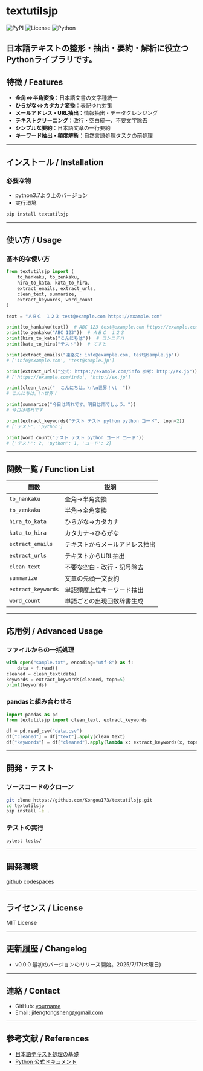 # textutilsjp

![PyPI](https://img.shields.io/pypi/v/textutilsjp)
![License](https://img.shields.io/github/license/Kongou173/textutilsjp)
![Python](https://img.shields.io/pypi/pyversions/textutilsjp)

日本語テキストの整形・抽出・要約・解析に役立つPythonライブラリです。 
---

## 特徴 / Features

- **全角⇔半角変換**：日本語文書の文字種統一
- **ひらがな⇔カタカナ変換**：表記ゆれ対策
- **メールアドレス・URL抽出**：情報抽出・データクレンジング
- **テキストクリーニング**：改行・空白統一、不要文字除去
- **シンプルな要約**：日本語文章の一行要約
- **キーワード抽出・頻度解析**：自然言語処理タスクの前処理

---

## インストール / Installation
### 必要な物
- python3.7より上のバージョン
- 実行環境
```bash
pip install textutilsjp
```

---

## 使い方 / Usage

### 基本的な使い方

```python
from textutilsjp import (
    to_hankaku, to_zenkaku,
    hira_to_kata, kata_to_hira,
    extract_emails, extract_urls,
    clean_text, summarize,
    extract_keywords, word_count
)

text = "ＡＢＣ　１２３ test@example.com https://example.com"

print(to_hankaku(text))  # ABC 123 test@example.com https://example.com
print(to_zenkaku("ABC 123"))  # ＡＢＣ　１２３
print(hira_to_kata("こんにちは"))  # コンニチハ
print(kata_to_hira("テスト"))  # てすと

print(extract_emails("連絡先: info@example.com, test@sample.jp"))
# ['info@example.com', 'test@sample.jp']

print(extract_urls("公式: https://example.com/info 参考: http://ex.jp"))
# ['https://example.com/info', 'http://ex.jp']

print(clean_text("  こんにちは。\n\n世界！\t  "))
# こんにちは。\n世界！

print(summarize("今日は晴れです。明日は雨でしょう。"))
# 今日は晴れです

print(extract_keywords("テスト テスト python python コード", topn=2))
# ['テスト', 'python']

print(word_count("テスト テスト python コード コード"))
# {'テスト': 2, 'python': 1, 'コード': 2}
```

---

## 関数一覧 / Function List

| 関数                 | 説明                                                         |
|----------------------|--------------------------------------------------------------|
| `to_hankaku`         | 全角→半角変換                                               |
| `to_zenkaku`         | 半角→全角変換                                               |
| `hira_to_kata`       | ひらがな→カタカナ                                           |
| `kata_to_hira`       | カタカナ→ひらがな                                           |
| `extract_emails`     | テキストからメールアドレス抽出                               |
| `extract_urls`       | テキストからURL抽出                                          |
| `clean_text`         | 不要な空白・改行・記号除去                                   |
| `summarize`          | 文章の先頭一文要約                                          |
| `extract_keywords`   | 単語頻度上位キーワード抽出                                  |
| `word_count`         | 単語ごとの出現回数辞書生成                                  |

---

## 応用例 / Advanced Usage

### ファイルからの一括処理

```python
with open("sample.txt", encoding="utf-8") as f:
    data = f.read()
cleaned = clean_text(data)
keywords = extract_keywords(cleaned, topn=5)
print(keywords)
```

### pandasと組み合わせる

```python
import pandas as pd
from textutilsjp import clean_text, extract_keywords

df = pd.read_csv("data.csv")
df["cleaned"] = df["text"].apply(clean_text)
df["keywords"] = df["cleaned"].apply(lambda x: extract_keywords(x, topn=3))
```

---

## 開発・テスト

### ソースコードのクローン

```bash
git clone https://github.com/Kongou173/textutilsjp.git
cd textutilsjp
pip install -e .
```

### テストの実行

```bash
pytest tests/
```

---

## 開発環境
github codespaces

---

## ライセンス / License

MIT License

---

## 更新履歴 / Changelog

- v0.0.0 最初のバージョンのリリース開始。2025/7/17(木曜日)

---

## 連絡 / Contact

- GitHub: [yourname](https://github.com/Kongou173)
- Email: jifengtongsheng@gmail.com

---

## 参考文献 / References

- [日本語テキスト処理の基礎](https://nlp100.github.io/)
- [Python 公式ドキュメント](https://docs.python.org/ja/3/)

